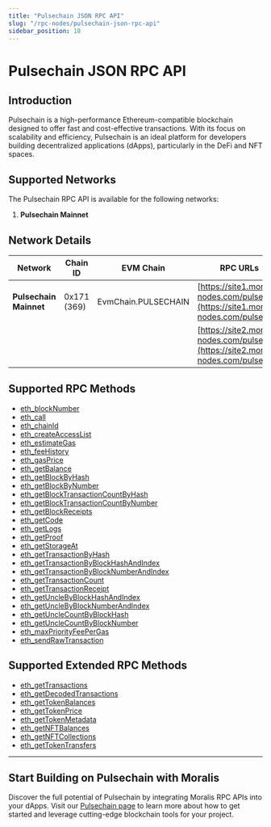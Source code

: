 ```yaml
---
title: "Pulsechain JSON RPC API"
slug: "/rpc-nodes/pulsechain-json-rpc-api"
sidebar_position: 18
---
```


# Pulsechain JSON RPC API

## Introduction

Pulsechain is a high-performance Ethereum-compatible blockchain designed to offer fast and cost-effective transactions. With its focus on scalability and efficiency, Pulsechain is an ideal platform for developers building decentralized applications (dApps), particularly in the DeFi and NFT spaces.

## Supported Networks

The Pulsechain RPC API is available for the following networks:

1. **Pulsechain Mainnet**

## Network Details

| Network                | Chain ID    | EVM Chain           | RPC URLs                                                                         |
| ---------------------- | ----------- | ------------------- | -------------------------------------------------------------------------------- |
| **Pulsechain Mainnet** | 0x171 (369) | EvmChain.PULSECHAIN | [https://site1.moralis-nodes.com/pulse/](https://site1.moralis-nodes.com/pulse/) |
|                        |             |                     | [https://site2.moralis-nodes.com/pulse/](https://site2.moralis-nodes.com/pulse/) |

## Supported RPC Methods

- [eth_blockNumber](/rpc-nodes/reference/eth_blockNumber)
- [eth_call](/rpc-nodes/reference/eth_call)
- [eth_chainId](/rpc-nodes/reference/eth_chainId)
- [eth_createAccessList](/rpc-nodes/reference/eth_createAccessList)
- [eth_estimateGas](/rpc-nodes/reference/eth_estimateGas)
- [eth_feeHistory](/rpc-nodes/reference/eth_feeHistory)
- [eth_gasPrice](/rpc-nodes/reference/eth_gasPrice)
- [eth_getBalance](/rpc-nodes/reference/eth_getBalance)
- [eth_getBlockByHash](/rpc-nodes/reference/eth_getBlockByHash)
- [eth_getBlockByNumber](/rpc-nodes/reference/eth_getBlockByNumber)
- [eth_getBlockTransactionCountByHash](/rpc-nodes/reference/eth_getBlockTransactionCountByHash)
- [eth_getBlockTransactionCountByNumber](/rpc-nodes/reference/eth_getBlockTransactionCountByNumber)
- [eth_getBlockReceipts](/rpc-nodes/reference/eth_getBlockReceipts)
- [eth_getCode](/rpc-nodes/reference/eth_getCode)
- [eth_getLogs](/rpc-nodes/reference/eth_getLogs)
- [eth_getProof](/rpc-nodes/reference/eth_getProof)
- [eth_getStorageAt](/rpc-nodes/reference/eth_getStorageAt)
- [eth_getTransactionByHash](/rpc-nodes/reference/eth_getTransactionByHash)
- [eth_getTransactionByBlockHashAndIndex](/rpc-nodes/reference/eth_getTransactionByBlockHashAndIndex)
- [eth_getTransactionByBlockNumberAndIndex](/rpc-nodes/reference/eth_getTransactionByBlockNumberAndIndex)
- [eth_getTransactionCount](/rpc-nodes/reference/eth_getTransactionCount)
- [eth_getTransactionReceipt](/rpc-nodes/reference/eth_getTransactionReceipt)
- [eth_getUncleByBlockHashAndIndex](/rpc-nodes/reference/eth_getUncleByBlockHashAndIndex)
- [eth_getUncleByBlockNumberAndIndex](/rpc-nodes/reference/eth_getUncleByBlockNumberAndIndex)
- [eth_getUncleCountByBlockHash](/rpc-nodes/reference/eth_getUncleCountByBlockHash)
- [eth_getUncleCountByBlockNumber](/rpc-nodes/reference/eth_getUncleCountByBlockNumber)
- [eth_maxPriorityFeePerGas](/rpc-nodes/reference/eth_maxPriorityFeePerGas)
- [eth_sendRawTransaction](/rpc-nodes/reference/eth_sendRawTransaction)

## Supported Extended RPC Methods

- [eth_getTransactions](/rpc-nodes/reference/extended-rpc/eth_getTransactions)
- [eth_getDecodedTransactions](/rpc-nodes/reference/extended-rpc/eth_getDecodedTransactions)
- [eth_getTokenBalances](/rpc-nodes/reference/extended-rpc/eth_getTokenBalances)
- [eth_getTokenPrice](/rpc-nodes/reference/extended-rpc/eth_getTokenPrice)
- [eth_getTokenMetadata](/rpc-nodes/reference/extended-rpc/eth_getTokenMetadata)
- [eth_getNFTBalances](/rpc-nodes/reference/extended-rpc/eth_getNFTBalances)
- [eth_getNFTCollections](/rpc-nodes/reference/extended-rpc/eth_getNFTCollections)
- [eth_getTokenTransfers](/rpc-nodes/reference/extended-rpc/eth_getTokenTransfers)

---

## Start Building on Pulsechain with Moralis

Discover the full potential of Pulsechain by integrating Moralis RPC APIs into your dApps. Visit our [Pulsechain page](https://developers.moralis.com/chains/pulsechain/) to learn more about how to get started and leverage cutting-edge blockchain tools for your project.
